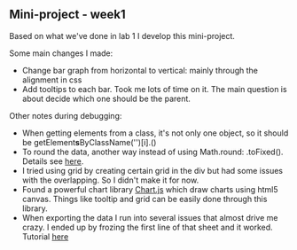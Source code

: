 ## Mini-project - week1

Based on what we've done in lab 1 I develop this mini-project.

Some main changes I made:
- Change bar graph from horizontal to vertical: mainly through the alignment in css
- Add tooltips to each bar. Took me lots of time on it. The main question is about decide which one should be the parent.

Other notes during debugging:
- When getting elements from a class, it's not only one object, so it should be getElement**s**ByClassName('')[i].()
- To round the data, another way instead of using Math.round: .toFixed(). Details see [here](https://stackoverflow.com/questions/11832914/round-to-at-most-2-decimal-places-only-if-necessary).
- I tried using grid by creating certain grid in the div but had some issues with the overlapping. So I didn't make it for now.
- Found a powerful chart library [Chart.js](https://www.chartjs.org/) which draw charts using html5 canvas. Things like tooltip and grid can be easily done through this library.
- When exporting the data I run into several issues that almost drive me crazy. I ended up by frozing the first line of that sheet and it worked. Tutorial [here](http://blog.pamelafox.org/2013/06/exporting-google-spreadsheet-as-json.html)
